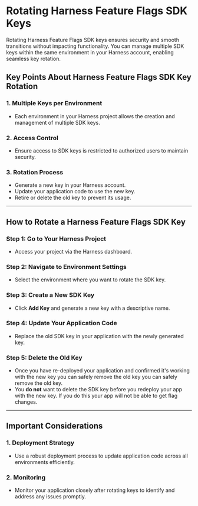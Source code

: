 
# Rotating Harness Feature Flags SDK Keys
Rotating Harness Feature Flags SDK keys ensures security and smooth transitions without impacting functionality. You can manage multiple SDK keys within the same environment in your Harness account, enabling seamless key rotation.
## Key Points About Harness Feature Flags SDK Key Rotation
### 1. **Multiple Keys per Environment**
- Each environment in your Harness project allows the creation and management of multiple SDK keys.
### 2. **Access Control**
- Ensure access to SDK keys is restricted to authorized users to maintain security.
### 3. **Rotation Process**
- Generate a new key in your Harness account.
- Update your application code to use the new key.
- Retire or delete the old key to prevent its usage.
---
## How to Rotate a Harness Feature Flags SDK Key
### Step 1: Go to Your Harness Project
- Access your project via the Harness dashboard.
### Step 2: Navigate to Environment Settings
- Select the environment where you want to rotate the SDK key.
### Step 3: Create a New SDK Key
- Click **Add Key** and generate a new key with a descriptive name.
### Step 4: Update Your Application Code
- Replace the old SDK key in your application with the newly generated key.
### Step 5: Delete the Old Key
- Once you have re-deployed your application and confirmed it's working with the new key you can safely remove the old key you can safely remove the old key.
- You **do not** want to delete the SDK key before you redeploy your app with the new key. If you do this your app will not be able to get flag changes.
---
## Important Considerations
### 1. **Deployment Strategy**
- Use a robust deployment process to update application code across all environments efficiently.
### 2. **Monitoring**
- Monitor your application closely after rotating keys to identify and address any issues promptly.
